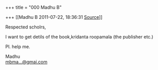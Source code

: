 +++
title = "000 Madhu B"

+++
[[Madhu B	2011-07-22, 18:36:31 [Source](https://groups.google.com/g/bvparishat/c/NLyGYe6Vhmk)]]



Respected scholrs,

I want to get detils of the book,kridanta roopamala (the publisher etc.)

Pl. help me.

Madhu  
[mbma...@gmai.com]()  

